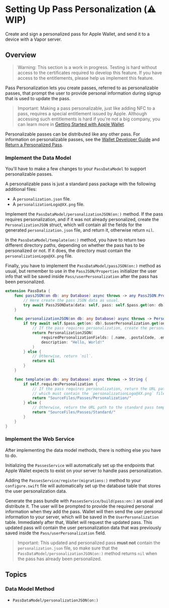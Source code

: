 # Setting Up Pass Personalization (⚠️ WIP)

Create and sign a personalized pass for Apple Wallet, and send it to a device with a Vapor server.

## Overview

> Warning: This section is a work in progress. Testing is hard without access to the certificates required to develop this feature. If you have access to the entitlements, please help us implement this feature.

Pass Personalization lets you create passes, referred to as personalizable passes, that prompt the user to provide personal information during signup that is used to update the pass.

> Important: Making a pass personalizable, just like adding NFC to a pass, requires a special entitlement issued by Apple. Although accessing such entitlements is hard if you're not a big company, you can learn more in [Getting Started with Apple Wallet](https://developer.apple.com/wallet/get-started/).

Personalizable passes can be distributed like any other pass. For information on personalizable passes, see the [Wallet Developer Guide](https://developer.apple.com/library/archive/documentation/UserExperience/Conceptual/PassKit_PG/PassPersonalization.html#//apple_ref/doc/uid/TP40012195-CH12-SW2) and [Return a Personalized Pass](https://developer.apple.com/documentation/walletpasses/return_a_personalized_pass).

### Implement the Data Model

You'll have to make a few changes to your ``PassDataModel`` to support personalizable passes.

A personalizable pass is just a standard pass package with the following additional files:

- A `personalization.json` file.
- A `personalizationLogo@XX.png` file.

Implement the ``PassDataModel/personalizationJSON(on:)`` method.
If the pass requires personalization, and if it was not already personalized, create the ``PersonalizationJSON`` struct, which will contain all the fields for the generated `personalization.json` file, and return it, otherwise return `nil`.

In the ``PassDataModel/template(on:)`` method, you have to return two different directory paths, depending on whether the pass has to be personalized or not. If it does, the directory must contain the `personalizationLogo@XX.png` file.

Finally, you have to implement the ``PassDataModel/passJSON(on:)`` method as usual, but remember to use in the ``PassJSON/Properties`` initializer the user info that will be saved inside ``Pass/userPersonalization`` after the pass has been personalized.

```swift
extension PassData {
    func passJSON(on db: any Database) async throws -> any PassJSON.Properties {
        // Here create the pass JSON data as usual.
        try await PassJSONData(data: self, pass: self.$pass.get(on: db))
    }

    func personalizationJSON(on db: any Database) async throws -> PersonalizationJSON? {
        if try await self.$pass.get(on: db).$userPersonalization.get(on: db) == nil {
            // If the pass requires personalization, create the personalization JSON struct.
            return PersonalizationJSON(
                requiredPersonalizationFields: [.name, .postalCode, .emailAddress, .phoneNumber],
                description: "Hello, World!"
            )
        } else {
            // Otherwise, return `nil`.
            return nil
        }
    }

    func template(on db: any Database) async throws -> String {
        if self.requiresPersonalization {
            // If the pass requires personalization, return the URL path to the personalization template,
            // which must contain the `personalizationLogo@XX.png` file.
            return "SourceFiles/Passes/Personalization/"
        } else {
            // Otherwise, return the URL path to the standard pass template.
            return "SourceFiles/Passes/Standard/"
        }
    }
}
```

### Implement the Web Service

After implementing the data model methods, there is nothing else you have to do.

Initializing the ``PassesService`` will automatically set up the endpoints that Apple Wallet expects to exist on your server to handle pass personalization.

Adding the ``PassesService/register(migrations:)`` method to your `configure.swift` file will automatically set up the database table that stores the user personalization data.

Generate the pass bundle with ``PassesService/build(pass:on:)`` as usual and distribute it.
The user will be prompted to provide the required personal information when they add the pass.
Wallet will then send the user personal information to your server, which will be saved in the ``UserPersonalization`` table.
Immediately after that, Wallet will request the updated pass.
This updated pass will contain the user personalization data that was previously saved inside the ``Pass/userPersonalization`` field.

> Important: This updated and personalized pass **must not** contain the `personalization.json` file, so make sure that the ``PassDataModel/personalizationJSON(on:)`` method returns `nil` when the pass has already been personalized.

## Topics

### Data Model Method

- ``PassDataModel/personalizationJSON(on:)``
